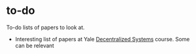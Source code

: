 # to-do
To-do lists of papers to look at.

* Interesting list of papers at Yale [Decentralized Systems](http://zoo.cs.yale.edu/classes/cs426/2014/reference) course. Some can be relevant  